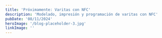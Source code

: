 ```yaml
---
title: 'Próximamente: Varitas con NFC'
description: 'Modelado, impresión y programación de varitas con NFC'
pubDate: '08/11/2024'
heroImage: '/blog-placeholder-3.jpg'
linkImage: ''
---
```

